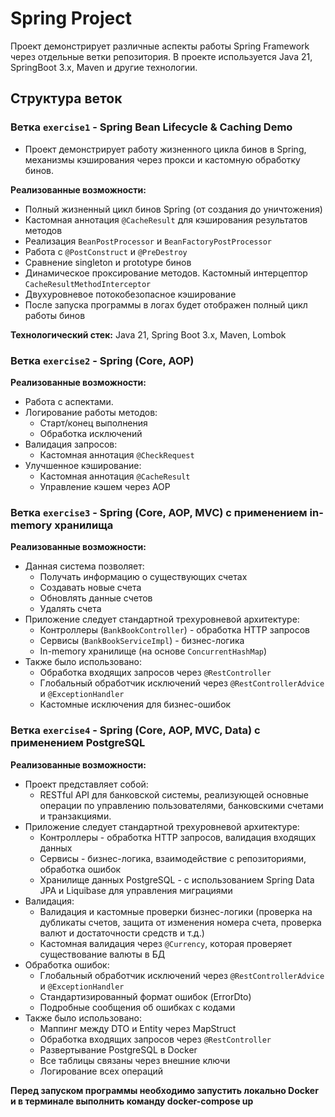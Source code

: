 # Spring Project

Проект демонстрирует различные аспекты работы Spring Framework через отдельные ветки репозитория.
В проекте используется Java 21, SpringBoot 3.x, Maven и другие технологии.

## Структура веток

### Ветка `exercise1` - Spring Bean Lifecycle & Caching Demo
- Проект демонстрирует работу жизненного цикла бинов в Spring, механизмы кэширования через прокси и кастомную обработку
  бинов.

**Реализованные возможности:**
- Полный жизненный цикл бинов Spring (от создания до уничтожения)
- Кастомная аннотация `@CacheResult` для кэширования результатов методов
- Реализация `BeanPostProcessor` и `BeanFactoryPostProcessor`
- Работа с `@PostConstruct` и `@PreDestroy`
- Сравнение singleton и prototype бинов
- Динамическое проксирование методов. Кастомный интерцептор `CacheResultMethodInterceptor`
- Двухуровневое потокобезопасное кэширование
- После запуска программы в логах будет отображен полный цикл работы бинов

**Технологический стек:**
Java 21, Spring Boot 3.x, Maven, Lombok

### Ветка `exercise2` - Spring (Core, AOP)

**Реализованные возможности:**

- Работа с аспектами.
- Логирование работы методов:
    - Старт/конец выполнения
    - Обработка исключений
- Валидация запросов:
    - Кастомная аннотация `@CheckRequest`
- Улучшенное кэширование:
    - Кастомная аннотация `@CacheResult`
    - Управление кэшем через AOP

### Ветка `exercise3` - Spring (Core, AOP, MVC) с применением in-memory хранилища

**Реализованные возможности:**

- Данная система позволяет:
    - Получать информацию о существующих счетах
    - Создавать новые счета
    - Обновлять данные счетов
    - Удалять счета
- Приложение следует стандартной трехуровневой архитектуре:
    - Контроллеры (`BankBookController`) - обработка HTTP запросов
    - Сервисы (`BankBookServiceImpl`) - бизнес-логика
    - In-memory хранилище (на основе `ConcurrentHashMap`)
- Также было использовано:
    - Обработка входящих запросов через `@RestController`
    - Глобальный обработчик исключений через `@RestControllerAdvice` и `@ExceptionHandler`
    - Кастомные исключения для бизнес-ошибок

### Ветка `exercise4` - Spring (Core, AOP, MVC, Data) с применением PostgreSQL

**Реализованные возможности:**

- Проект представляет собой:
  - RESTful API для банковской системы, реализующей основные операции по управлению пользователями, банковскими счетами и транзакциями.
- Приложение следует стандартной трехуровневой архитектуре:
  - Контроллеры - обработка HTTP запросов, валидация входящих данных
  - Сервисы - бизнес-логика, взаимодействие с репозиториями, обработка ошибок
  - Хранилище данных PostgreSQL - с использованием Spring Data JPA и Liquibase для управления миграциями
- Валидация:
  - Валидация и кастомные проверки бизнес-логики (проверка на дубликаты счетов, защита от изменения номера счета, проверка валют и достаточности средств и т.д.)
  - Кастомная валидация через `@Currency`, которая проверяет существование валюты в БД
- Обработка ошибок:
  - Глобальный обработчик исключений через `@RestControllerAdvice` и `@ExceptionHandler`
  - Стандартизированный формат ошибок (ErrorDto)
  - Подробные сообщения об ошибках с кодами
- Также было использовано:
  - Маппинг между DTO и Entity через MapStruct
  - Обработка входящих запросов через `@RestController`
  - Развертывание PostgreSQL в Docker
  - Все таблицы связаны через внешние ключи
  - Логирование всех операций

**Перед запуском программы необходимо запустить локально Docker и в терминале выполнить команду docker-compose up**
